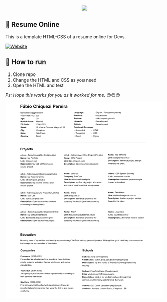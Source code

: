 <br />
<p align="center">
    <img src="https://www.chiquezi.com/_next/image?url=%2F_next%2Fstatic%2Fimage%2Fpublic%2Flogo%2Flogo.c442afade084ba1adfa95e1aecfc83d0.svg&w=384&q=75" width="100">
</p>

## 📄 Resume Online

This is a template HTML-CSS of a resume online for Devs.

[![Website](https://img.shields.io/website?style=flat-square&url=https%3A%2F%2Ffabiochiquezi.github.io%2F)](https://fabiochiquezi.github.io)
<br />

## 🚀 How to run

1. Clone repo
2. Change the HTML and CSS as you need
3. Open the HTML and test
   <br />

_Ps: Hope this works for you as it worked for me._ 😊😊😊

<div align="center">
<img 
    src="design/design.jpg?raw=true" 
    alt="screenshot" 
    title="screenshot" 
    width="500"
/>
</div>
